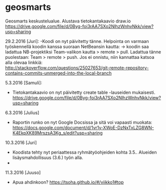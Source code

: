 # geosmarts
Geosmarts keskustelualue.
Alustava tietokantakaavio draw.io 
https://drive.google.com/file/d/0Byg-foi3rAA7SXo2NlhzWnhvNkk/view?usp=sharing

29.2.2016 [Juri]: 
  -Koodi on nyt päivitetty tänne. 
  Helpointa on varmaan työskennellä koodin kanssa suoraan NetBeansin kautta:
    -> koodin saa ladattua NB-projektiksi Team-valikon kautta > remote > pull.
       Ladattua tänne puolestaan: Team > remote > push. Jos ei onnistu, niin kannattaa katsoa alla olevaa linkkiä:     
    http://stackoverflow.com/questions/25027653/git-remote-repository-contains-commits-unmerged-into-the-local-branch
    
5.3.2016 [Samuli]:
  - Tietokantakaavio on nyt päivitetty create table -lauseiden mukaisesti.
  https://drive.google.com/file/d/0Byg-foi3rAA7SXo2NlhzWnhvNkk/view?usp=sharing

6.3.2016 [Julius]
  - Raportin runko on nyt Google Docsissa ja sitä voi vapaasti muokata: https://docs.google.com/document/d/1vr1y-XWoE-DzNxTxLZG8WN-K4EkpXK89MrszsA3Kg_s/edit?usp=sharing

10.3.2016 [Juri]
  - Koodista tehty nyt periaattessa ryhmätyöohjeiden kohta 3.5.. Alueiden lisäysmahdollisuus (3.6.) työn alla.
  - 
11.3.2016 [Juuso]
  - Apua ahdinkoon? https://tsoha.github.io/#/viikko1#top
